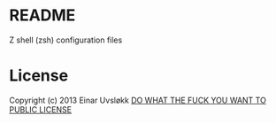 # README

Z shell (zsh) configuration files

# License
Copyright (c) 2013 Einar Uvsløkk
[DO WHAT THE FUCK YOU WANT TO PUBLIC LICENSE](http://www.wtfpl.net/txt/copying/)
